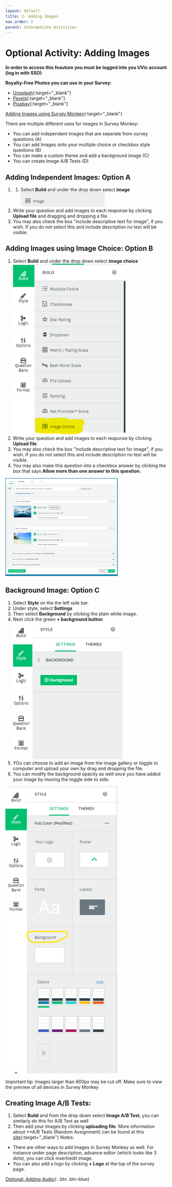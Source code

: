 ```yaml
---
layout: default
title: 2- Adding Images
nav_order: 2
parent: Intermediate Activities
---
```


# Optional Activity: Adding Images
**In order to access this feauture you must be logged into you UVic account (log in with SSO)**

**Royalty-Free Photos you can use in your Survey:**
- [Unsplash](https://unsplash.com/){:target="_blank"}
- [Pexels](https://www.pexels.com/){:target="_blank"}
- [Pixabay](https://pixabay.com/){:target="_blank"}

[Adding Images using Survey Monkey](https://help.surveymonkey.com/en/surveymonkey/create/adding-images/){:target="_blank"}

There are multiple different uses for images in Survey Monkey:
- You can add independent images that are seperate from survey questions (A)
- You can add Images onto your multiple choice or checkbox style questions (B)
- You can make a custom theme and add a background image (C)
- You can create Image A/B Tests (D)

## Adding Independent Images: Option A
1. 1. Select **Build** and under the drop down select **image**<br> <img src="images/image.png"><br>
2. Write your question and add images to each response by clicking **Upload file** and dragging and dropping a file. 
3. You may also check the box "include descriptive text for image", if you wish. If you do not select this and include description no text will be visible.

## Adding Images using Image Choice: Option B
1. Select **Build** and under the drop down select **image choice**<br> <img width=350px src="images/image-choice.png"><br>
2. Write your question and add images to each response by clicking **Upload file**.
3. You may also check the box "include descriptive text for image", if you wish. If you do not select this and include description no text will be visible.
4. You may also make this question into a checkbox answer by clicking the box that says **Allow more than one answer to this question.**
<img width=350px src="images/image-choice-example.png">

## Background Image: Option C
1. Select **Style** on the the left side bar.
2. Under style, select **Settings**
3. Then select **Background** by clicking the plain white image.
4. Next click the green **+ background button** <img src="images/background-button.png">
5. YOu can choose to add an image from the image gallery or toggle to computer and upload your own by drag and dropping the file.
6. You can modify the background opacity as well once you have added your image by moving the toggle side to side.<br>
<img width=350px src="images/background.png">

Important tip: Images larger than 600px may be cut off. Make sure to view the preview of all devices in Survey Monkey

## Creating Image A/B Tests:
1. Select **Build** and from the drop down select **Image A/B Test**, you can similarly do this for A/B Text as well
2. Then add your images by clicking **uploading file**.
More information about **A/B Tests (Random Assignment) can be found at this [site](https://help.surveymonkey.com/en/surveymonkey/create/ab-tests/){:target="_blank"}
Notes: 
- There are other ways to add images in Survey Monkey as well. For instance under page description, advance editor (which looks like 3 dots), you can click insert/edit image. 
- You can also add a logo by clicking **+ Logo** at the top of the survey page. 

[Optional: Adding Audio](audio.html){: .btn .btn-blue} 
